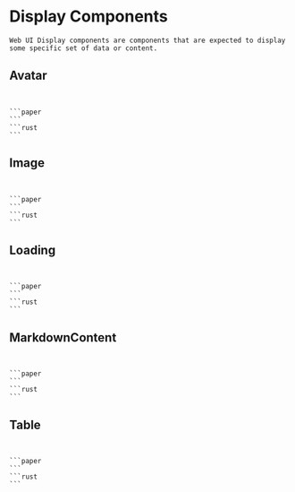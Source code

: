# Display Components

```section
Web UI Display components are components that are expected to display some specific set of data or content.
```

## Avatar

```section

```

````sidebyside

```paper
```
```rust
```

````

## Image

```section

```

````sidebyside

```paper
```
```rust
```

````

## Loading

```section

```

````sidebyside

```paper
```
```rust
```

````

## MarkdownContent

```section

```

````sidebyside

```paper
```
```rust
```

````

## Table

```section

```

````sidebyside

```paper
```
```rust
```

````
